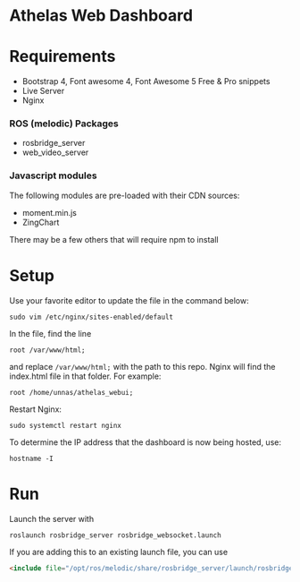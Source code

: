 # Athelas Web Dashboard


# Requirements
- Bootstrap 4, Font awesome 4, Font Awesome 5 Free & Pro snippets 
- Live Server
- Nginx

### ROS (melodic) Packages
- rosbridge_server
- web_video_server

### Javascript modules
The following modules are pre-loaded with their CDN sources:
- moment.min.js
- ZingChart

There may be a few others that will require npm to install

# Setup
Use your favorite editor to update the file in the command below:

```
sudo vim /etc/nginx/sites-enabled/default
```

In the file, find the line 

```
root /var/www/html;
```

and replace `/var/www/html;` with the path to this repo. Nginx will find the index.html file in that folder.
For example:

```
root /home/unnas/athelas_webui;
```

Restart Nginx:
```
sudo systemctl restart nginx
```

To determine the IP address that the dashboard is now being hosted, use:
```
hostname -I
```

# Run

Launch the server with

```
roslaunch rosbridge_server rosbridge_websocket.launch
```

If you are adding this to an existing launch file, you can use
```html
<include file="/opt/ros/melodic/share/rosbridge_server/launch/rosbridge_websocket.launch" />
```